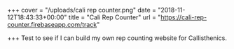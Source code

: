+++
cover = "/uploads/cali rep counter.png"
date = "2018-11-12T18:43:33+00:00"
title = "Cali Rep Counter"
url = "https://cali-rep-counter.firebaseapp.com/track"

+++
Test to see if I can build my own rep counting website for Callisthenics.